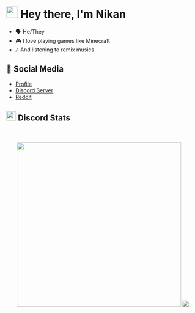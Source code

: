 <h1><img src="https://cdn.discordapp.com/emojis/900249317963624509.gif" width="30"/> Hey there, I'm Nikan</h1>

- 🗣 He/They
- 🎮 I love playing games like Minecraft
- 🎶 And listening to remix musics


## 🌱 Social Media

- [Profile](https://nikanwastaken.carrd.co/) 
- [Discord Server](https://discord.gg/4HX9RneUjt) 
- [Reddit](https://www.reddit.com/u/NikanWasTaken)

<h2><img src="https://cdn.discordapp.com/emojis/746513584321986732.gif" width="25"/> Discord Stats</h2>

<p align="center">
  <br>
  <br>
  <a href="https://discord.gg/4HX9RneUjt"><img src="http://invidget.switchblade.xyz/4HX9RneUjt" width="430"/></a>
  <a href="https://discord.c99.nl/widget/theme-4/757268659239518329.png"><img src="https://discord.c99.nl/widget/theme-4/757268659239518329.png"></a>
  <br>
  <br>
</p>



